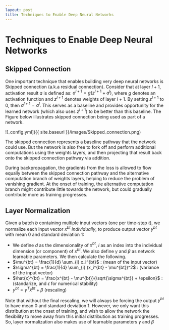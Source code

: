 ```yaml
---
layout: post
title: Techniques to Enable Deep Neural Networks
---
```


# Techniques to Enable Deep Neural Networks

## Skipped Connection

One important technique that enables building very deep neural networks is Skipped connection (a.k.a residual connection). 
Consider that at layer $l+1$, activation result $a$ is defined as: $a^{l+1} = g(z^{l+1} + a^l)$, 
where $g$ denotes an activation function and $z^{l+1}$ denotes weights of layer $l+1$. By setting $z^{l+1}$ to 0, then $a^{l+1} = a^l$. 
This serves as a baseline and provides opportunity for the learned network (which also uses $z^{l+1}$) to be better than this baseline. 
The Figure below illustrates skipped connection being used as part of a network.

![_config.yml]({{ site.baseurl }}/images/Skipped_connection.png)

The skipped connection represents a baseline pathway that the network could use. 
But the network is also free to fork off and perform additional computations using the weights layers, 
and then projecting that result back onto the skipped connection pathway via addition. 

During backpropagation, the gradients from the loss is allowed to flow equally between the skipped connection pathway and 
the alternative computation branch of weights layers, helping to reduce the problem of vanishing gradient. 
At the onset of training, the alternative computation branch might contribute little towards the network, 
but could gradually contribute more as training progresses.

## Layer Normalization

Given a batch $b$ containing multiple input vectors (one per time-step $t$), 
we normalize each input vector $x^{bt}$ *individually*, to produce output vector $y^{bt}$ with mean 0 and standard deviation 1:
* We define $d$ as the dimensionality of $x^{bt}$, $i$ as an index into the individual dimension (or component) of $x^{bt}$. 
We also define $\gamma$ and $\beta$ as network learnable parameters. We then calculate the following.
* $\mu^{bt} = \frac{1}{d} \sum_{i} x_i^{bt}$ : (mean of the input vector)
* $\sigma^{bt} = \frac{1}{d} \sum_{i} (x_i^{bt} - \mu^{bt})^2$ : (variance of the input vector)
* $\hat{x}^{bt} = \frac{x^{bt} - \mu^{bt}}{\sqrt{\sigma^{bt}} + \epsilon}$ : (standarize, and $\epsilon$ for numerical stability)
* $y^{bt} = \gamma^{T} \hat{x}^{bt} + \beta$ (rescaling)

Note that without the final rescaling, we will always be forcing the output $y^{bt}$ to have mean 0 and standard deviation 1. 
However, we only want this distribution at the onset of training, and wish to allow the network the flexibility to 
move away from this initial distribution as training progresses. 
So, layer normalization also makes use of learnable parameters $\gamma$ and $\beta$
